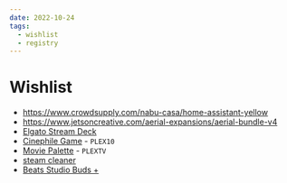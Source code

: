 ```yaml
---
date: 2022-10-24
tags:
  - wishlist
  - registry
---
```


# Wishlist

- <https://www.crowdsupply.com/nabu-casa/home-assistant-yellow>
- <https://www.jetsoncreative.com/aerial-expansions/aerial-bundle-v4>
- [Elgato Stream Deck](https://www.elgato.com/en/stream-deck-mk2)
- [Cinephile Game](https://www.cinephilegame.com/shop/cinephile-super-deluxe) - `PLEX10`
- [Movie Palette](https://moviepalette.com/products/the-grand-budapest-hotel-2014?variant=43514598392061) - `PLEXTV`
- [steam cleaner](https://www.amazon.de/-/en/dp/B01KZ0X4LG/)
- [Beats Studio Buds +](https://store.apple.com/de/xc/product/MQLK3ZM/A)
